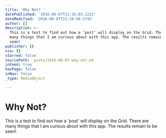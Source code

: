 ```yaml
---
title: 'Why Not? '
datePublished: '2016-08-07T21:35:03.222Z'
dateModified: '2016-08-07T21:34:50.574Z'
author: []
description: >-
  This is a test to find out how a ‘post’ will display on the Grid. There are
  many things that I am curious about with this app. The results remain to be
  seen! 
publisher: {}
via: {}
starred: false
sourcePath: _posts/2016-08-07-why-not.md
inFeed: true
hasPage: false
inNav: false
_type: MediaObject

---
```

# Why Not? 

This is a test to find out how a 'post' will display on the Grid. There are many things that I am curious about with this app. The results remain to be seen!